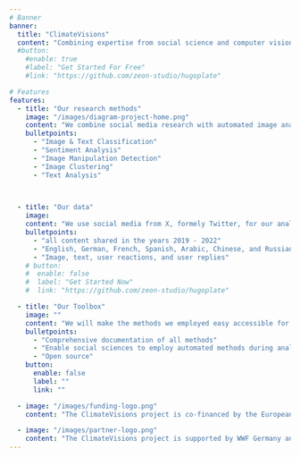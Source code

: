 ```yaml
---
# Banner
banner:
  title: "ClimateVisions"
  content: "Combining expertise from social science and computer vision, this project aims to map what type of climate change related images prevail on social media and what kind of reactions and emotions they elicit in debates among social media users."
  #button:
    #enable: true
    #label: "Get Started For Free"
    #link: "https://github.com/zeon-studio/hugoplate"

# Features
features:
  - title: "Our research methods"
    image: "/images/diagram-project-home.png"
    content: "We combine social media research with automated image analyses. Among others we use the following methods:"
    bulletpoints:
      - "Image & Text Classification"
      - "Sentiment Analysis"
      - "Image Manipulation Detection"
      - "Image Clustering"
      - "Text Analysis"
    


  - title: "Our data"
    image: 
    content: "We use social media from X, formely Twitter, for our analyses. To this end, we have downloaded material encompassing:"
    bulletpoints:
      - "all content shared in the years 2019 - 2022"
      - "English, German, French, Spanish, Arabic, Chinese, and Russian"
      - "Image, text, user reactions, and user replies"
    # button:
    #  enable: false
    #  label: "Get Started Now"
    #  link: "https://github.com/zeon-studio/hugoplate"

  - title: "Our Toolbox"
    image: ""
    content: "We will make the methods we employed easy accessible for other social science research project in creating a toolbox."
    bulletpoints:
      - "Comprehensive documentation of all methods"
      - "Enable social sciences to employ automated methods during analyses"
      - "Open source"
    button:
      enable: false
      label: ""
      link: ""

  - image: "/images/funding-logo.png"
    content: "The ClimateVisions project is co-financed by the European Union and the Bundesministeriums für Bildung und Forschung (BMBF)."

  - image: "/images/partner-logo.png"
    content: "The ClimateVisions project is supported by WWF Germany and the Intergovernmental Panel on Climate Change."
---
```

